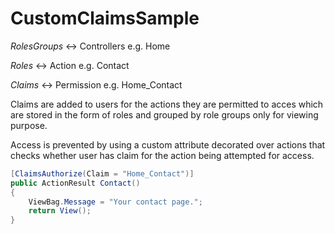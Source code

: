 # CustomClaimsSample

*RolesGroups* <-> Controllers e.g. Home

*Roles* <-> Action e.g. Contact

*Claims* <-> Permission e.g. Home_Contact

Claims are added to users for the actions they are permitted to acces which are stored in the form of roles and grouped by role groups only for viewing purpose.

Access is prevented by using a custom attribute decorated over actions that checks whether user has claim for the action being attempted for access.

```csharp
[ClaimsAuthorize(Claim = "Home_Contact")]
public ActionResult Contact()
{
    ViewBag.Message = "Your contact page.";
    return View();
}
```
